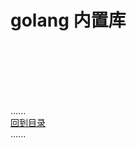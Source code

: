 # golang 内置库 


<br />
<br />
<br />
<br />
<br />

......     
[回到目录](../contents_page.md)     
......

